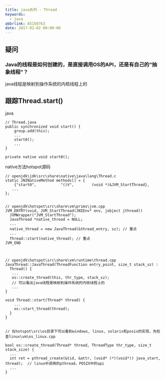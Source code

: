 ```yaml
---
title: java系列 - Thread
keywords:
  - java
abbrlink: 851507b3
date: 2017-02-02 00:00:00
---
```


## 疑问

### Java的线程是如何创建的，是直接调用OS的API，还是有自己的“抽象线程”？
java线程是映射到操作系统的内核线程上的

## 跟踪Thread.start()

java

	// Thread.java
	public synchronized void start() {
	    group.add(this);
	    ...
        start0();
        ...
	}

	private native void start0();


native方法hotspot源码

	// openjdk\jdk\src\share\native\java\lang\Thread.c
	static JNINativeMethod methods[] = {
	    {"start0",           "()V",        (void *)&JVM_StartThread},
	   ...
	};


	// openjdk\hotspot\src\share\vm\prims\jvm.cpp
	JVM_ENTRY(void, JVM_StartThread(JNIEnv* env, jobject jthread))
	  JVMWrapper("JVM_StartThread");
	  JavaThread *native_thread = NULL;
	  ...
	  native_thread = new JavaThread(&thread_entry, sz); // 重点
	  ...
	  Thread::start(native_thread); // 重点
	JVM_END



	// openjdk\hotspot\src\share\vm\runtime\thread.cpp
	JavaThread::JavaThread(ThreadFunction entry_point, size_t stack_sz) :
	  Thread() {
	   ...
	   os::create_thread(this, thr_type, stack_sz);
	   // 可以看出java线程是映射到操作系统的内核线程上的
	   ...
	}

	void Thread::start(Thread* thread) {
		...
	    os::start_thread(thread);
	  }
	}


	// 在hotspot\src\os目录下可以看到windows, linux, solaris和posix的实现，先检查linux\vm\os_linux.cpp

	bool os::create_thread(Thread* thread, ThreadType thr_type, size_t stack_size) {
	  ...
	  int ret = pthread_create(&tid, &attr, (void* (*)(void*)) java_start, thread);  // linux中调用的pthread，POSIX中的api
	  ...
	}

